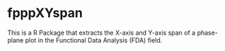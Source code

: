 # fpppXYspan

This is a R Package that extracts the X-axis and Y-axis span of a phase-plane plot in the Functional Data Analysis (FDA) field.  
